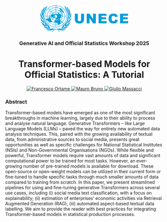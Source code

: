 <div align="center">
    <img src="resources/unece-logo.png" alt="UNECE Logo">
</div>

<div align="center">
    <h3 align="center">
        Generative AI and Official Statistics Workshop 2025
    <h3>
</div>

<h1 align="center">
     Transformer-based Models for Official Statistics: A Tutorial
</h1>

<div align="center">
  <a href="https://www.researchgate.net/profile/Francesco-Ortame-3">
    <img src="https://img.shields.io/badge/Francesco%20Ortame-white?logo=researchgate" alt="Francesco Ortame">
  </a>
  <a href="https://www.researchgate.net/profile/Mauro-Bruno-2">
    <img src="https://img.shields.io/badge/Mauro%20Bruno-white?logo=researchgate" alt="Mauro Bruno">
  </a>
  <a href="https://www.researchgate.net/profile/Giulio-Massacci">
    <img src="https://img.shields.io/badge/Giulio%20Massacci-white?logo=researchgate" alt="Giulio Massacci">
  </a>
</div>

### Abstract
Transformer-based models have emerged as one of the most significant breakthroughs in machine learning, largely due to their ability to process and analyse natural language. Generative Transformers – like Large Language Models (LLMs) – paved the way for entirely new automated data analysis techniques. This, paired with the growing availability of textual data, from administrative sources to social media, presents great opportunities as well as specific challenges for National Statistical Institutes (NSIs) and Non-Governmental Organisations (NGOs). While flexible and powerful, Transformer models require vast amounts of data and significant computational power to be trained for most tasks. However, an ever-growing number of pre-trained models is available for download. These open-source or open-weight models can be utilized in their current form or fine-tuned to handle specific tasks through much smaller amounts of data compared to training from scratch. In this paper, we present streamlined pipelines for using and fine-tuning generative Transformers across several use cases, including (i) social media text classification, with a focus on explainability; (ii) estimation of enterprises’ economic activities via Retrieval Augmented Generation (RAG); (iii) automated aspect-based textual data labelling. We aim to provide the reader with best practices for integrating Transformer-based models in statistical production processes.
